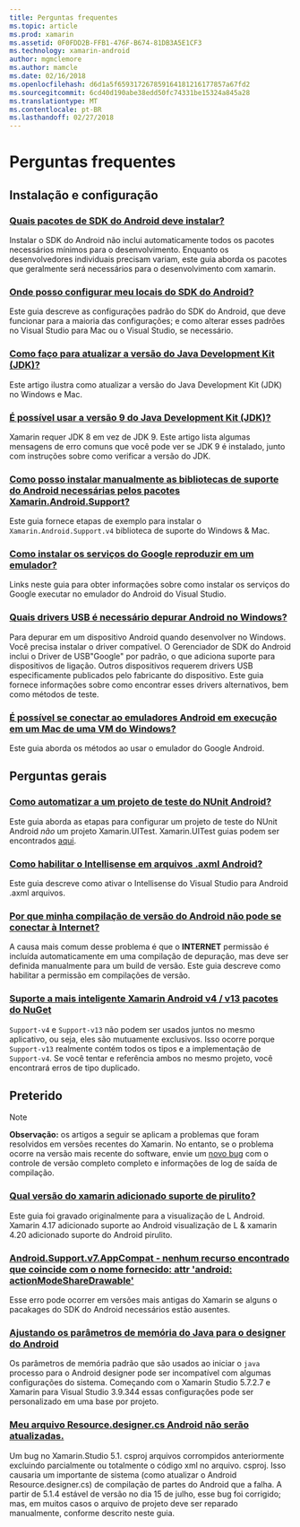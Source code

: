 ```yaml
---
title: Perguntas frequentes
ms.topic: article
ms.prod: xamarin
ms.assetid: 0F0FDD2B-FFB1-476F-B674-81DB3A5E1CF3
ms.technology: xamarin-android
author: mgmclemore
ms.author: mamcle
ms.date: 02/16/2018
ms.openlocfilehash: d6d1a5f659317267859164181216177857a67fd2
ms.sourcegitcommit: 6cd40d190abe38edd50fc74331be15324a845a28
ms.translationtype: MT
ms.contentlocale: pt-BR
ms.lasthandoff: 02/27/2018
---
```

# <a name="frequently-asked-questions"></a>Perguntas frequentes

## <a name="installation--setup"></a>Instalação e configuração

### <a name="which-android-sdk-packages-should-i-installinstall-android-sdk-packagesmd"></a>[Quais pacotes de SDK do Android deve instalar?](install-android-sdk-packages.md)

Instalar o SDK do Android não inclui automaticamente todos os pacotes necessários mínimos para o desenvolvimento. Enquanto os desenvolvedores individuais precisam variam, este guia aborda os pacotes que geralmente será necessários para o desenvolvimento com xamarin.

### <a name="where-can-i-set-my-android-sdk-locationsandroid-sdk-locationmd"></a>[Onde posso configurar meu locais do SDK do Android?](android-sdk-location.md)

Este guia descreve as configurações padrão do SDK do Android, que deve funcionar para a maioria das configurações; e como alterar esses padrões no Visual Studio para Mac ou o Visual Studio, se necessário.

### <a name="how-do-i-update-the-java-development-kit-jdk-versionupdate-jdkmd"></a>[Como faço para atualizar a versão do Java Development Kit (JDK)?](update-jdk.md)

Este artigo ilustra como atualizar a versão do Java Development Kit (JDK) no Windows e Mac.

### <a name="can-i-use-java-development-kit-jdk-version-9jdk9-errorsmd"></a>[É possível usar a versão 9 do Java Development Kit (JDK)?](jdk9-errors.md)

Xamarin requer JDK 8 em vez de JDK 9. Este artigo lista algumas mensagens de erro comuns que você pode ver se JDK 9 é instalado, junto com instruções sobre como verificar a versão do JDK.


### <a name="how-can-i-manually-install-the-android-support-libraries-required-by-the-xamarinandroidsupport-packagesinstall-android-support-librarymd"></a>[Como posso instalar manualmente as bibliotecas de suporte do Android necessárias pelos pacotes Xamarin.Android.Support?](install-android-support-library.md)

Este guia fornece etapas de exemplo para instalar o `Xamarin.Android.Support.v4` biblioteca de suporte do Windows & Mac.

### <a name="how-do-i-install-google-play-services-in-an-emulatorinstall-gpsmd"></a>[Como instalar os serviços do Google reproduzir em um emulador?](install-gps.md)

Links neste guia para obter informações sobre como instalar os serviços do Google executar no emulador do Android do Visual Studio.

### <a name="what-usb-drivers-do-i-need-to-debug-android-on-windowsandroid-drivers-debug-windowsmd"></a>[Quais drivers USB é necessário depurar Android no Windows?](android-drivers-debug-windows.md)

Para depurar em um dispositivo Android quando desenvolver no Windows. Você precisa instalar o driver compatível. O Gerenciador de SDK do Android inclui o Driver de USB"Google" por padrão, o que adiciona suporte para dispositivos de ligação.
Outros dispositivos requerem drivers USB especificamente publicados pelo fabricante do dispositivo. Este guia fornece informações sobre como encontrar esses drivers alternativos, bem como métodos de teste.

### <a name="is-it-possible-to-connect-to-android-emulators-running-on-a-mac-from-a-windows-vmconnect-android-emulator-mac-windowsmd"></a>[É possível se conectar ao emuladores Android em execução em um Mac de uma VM do Windows?](connect-android-emulator-mac-windows.md)

Este guia aborda os métodos ao usar o emulador do Google Android.

## <a name="general-questions"></a>Perguntas gerais

### <a name="how-do-i-automate-an-android-nunit-test-projectautomate-android-nunit-testmd"></a>[Como automatizar a um projeto de teste do NUnit Android?](automate-android-nunit-test.md)

Este guia aborda as etapas para configurar um projeto de teste do NUnit Android _não_ um projeto Xamarin.UITest. Xamarin.UITest guias podem ser encontrados [aqui](https://docs.microsoft.com/appcenter/test-cloud/preparing-for-upload/uitest).

### <a name="how-do-i-enable-intellisense-in-android-axml-filesenable-axml-intellisensemd"></a>[Como habilitar o Intellisense em arquivos .axml Android?](enable-axml-intellisense.md)

Este guia descreve como ativar o Intellisense do Visual Studio para Android .axml arquivos.

### <a name="why-cant-my-android-release-build-connect-to-the-internetandroid-internetmd"></a>[Por que minha compilação de versão do Android não pode se conectar à Internet?](android-internet.md)

A causa mais comum desse problema é que o **INTERNET** permissão é incluída automaticamente em uma compilação de depuração, mas deve ser definida manualmente para um build de versão. Este guia descreve como habilitar a permissão em compilações de versão.

### <a name="smarter-xamarin-android-support-v4--v13-nuget-packagesandroid-support-v4v13-librariesmd"></a>[Suporte a mais inteligente Xamarin Android v4 / v13 pacotes do NuGet](android-support-v4v13-libraries.md)

`Support-v4` e `Support-v13` não podem ser usados juntos no mesmo aplicativo, ou seja, eles são mutuamente exclusivos. Isso ocorre porque `Support-v13` realmente contém todos os tipos e a implementação de `Support-v4`. Se você tentar e referência ambos no mesmo projeto, você encontrará erros de tipo duplicado.


## <a name="deprecated"></a>Preterido

> [!NOTE]
> **Observação:** os artigos a seguir se aplicam a problemas que foram resolvidos em versões recentes do Xamarin. No entanto, se o problema ocorre na versão mais recente do software, envie um [novo bug](~/cross-platform/troubleshooting/questions/howto-file-bug.md) com o controle de versão completo completo e informações de log de saída de compilação.

### <a name="what-version-of-xamarinandroid-added-lollipop-supportxa-lollipopmd"></a>[Qual versão do xamarin adicionado suporte de pirulito?](xa-lollipop.md)

Este guia foi gravado originalmente para a visualização de L Android. Xamarin 4.17 adicionado suporte ao Android visualização de L & xamarin 4.20 adicionado suporte do Android pirulito.

### <a name="androidsupportv7appcompat---no-resource-found-that-matches-the-given-name-attr-androidactionmodesharedrawablemissing-action-mode-share-drawablemd"></a>[Android.Support.v7.AppCompat - nenhum recurso encontrado que coincide com o nome fornecido: attr 'android: actionModeShareDrawable'](missing-action-mode-share-drawable.md)

Esse erro pode ocorrer em versões mais antigas do Xamarin se alguns o pacakages do SDK do Android necessários estão ausentes.

### <a name="adjusting-java-memory-parameters-for-the-android-designerandroid-designer-java-memorymd"></a>[Ajustando os parâmetros de memória do Java para o designer do Android](android-designer-java-memory.md)

Os parâmetros de memória padrão que são usados ao iniciar o `java` processo para o Android designer pode ser incompatível com algumas configurações do sistema. Começando com o Xamarin Studio 5.7.2.7 e Xamarin para Visual Studio 3.9.344 essas configurações pode ser personalizado em uma base por projeto.

### <a name="my-android-resourcedesignercs-file-will-not-updateresource-designer-wont-updatemd"></a>[Meu arquivo Resource.designer.cs Android não serão atualizadas.](resource-designer-wont-update.md)

Um bug no Xamarin.Studio 5.1. csproj arquivos corrompidos anteriormente excluindo parcialmente ou totalmente o código xml no arquivo. csproj. Isso causaria um importante de sistema (como atualizar o Android Resource.designer.cs) de compilação de partes do Android que a falha. A partir de 5.1.4 estável de versão no dia 15 de julho, esse bug foi corrigido; mas, em muitos casos o arquivo de projeto deve ser reparado manualmente, conforme descrito neste guia.




